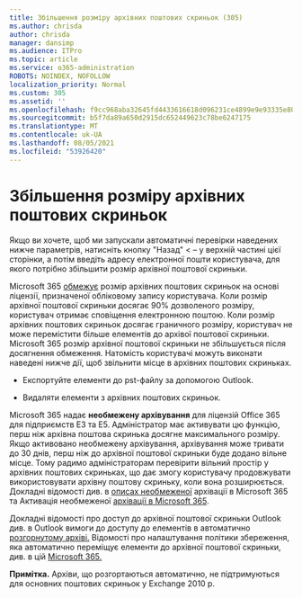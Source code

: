 ```yaml
---
title: Збільшення розміру архівних поштових скриньок (305)
ms.author: chrisda
author: chrisda
manager: dansimp
ms.audience: ITPro
ms.topic: article
ms.service: o365-administration
ROBOTS: NOINDEX, NOFOLLOW
localization_priority: Normal
ms.custom: 305
ms.assetid: ''
ms.openlocfilehash: f9cc968aba32645fd4433616618d096231ce4899e9e93335e802af5c05524a79
ms.sourcegitcommit: b5f7da89a650d2915dc652449623c78be6247175
ms.translationtype: MT
ms.contentlocale: uk-UA
ms.lasthandoff: 08/05/2021
ms.locfileid: "53926420"
---
```

# <a name="increase-the-archive-mailbox-size"></a>Збільшення розміру архівних поштових скриньок


Якщо ви хочете, щоб ми запускали автоматичні перевірки наведених нижче параметрів, натисніть кнопку "Назад" < – у верхній частині цієї сторінки, а потім введіть адресу електронної пошти користувача, для якого потрібно збільшити розмір архівної поштової скриньки.

Microsoft 365 [обмежує](https://docs.microsoft.com/office365/servicedescriptions/exchange-online-service-description/exchange-online-limits#mailbox-storage-limits) розмір архівних поштових скриньок на основі ліцензії, призначеної обліковому запису користувача. Коли розмір архівної поштової скриньки досягає 90% дозволеного розміру, користувач отримає сповіщення електронною поштою. Коли розмір архівних поштових скриньок досягає граничного розміру, користувач не може перемістити більше елементів до архівої поштової скриньки. Microsoft 365 розмір архівної поштової скриньки не збільшується після досягнення обмеження. Натомість користувачі можуть виконати наведені нижче дії, щоб звільнити місце в архівних поштових скриньках.

- Експортуйте елементи до pst-файлу за допомогою Outlook.

- Видаляти елементи з архівних поштових скриньок.

Microsoft 365 надає **необмежену архівування** для ліцензій Office 365 для підприємств E3 та E5. Адміністратор має активувати цю функцію, перш ніж архівна поштова скринька досягне максимального розміру. Якщо активовано необмежену архівування, архівування може тривати до 30 днів, перш ніж до архівної поштової скриньки буде додано вільне місце. Тому радимо адміністраторам перевірити вільний простір у архівних поштових скриньках, що дає змогу користувачу продовжувати використовувати архівну поштову скриньку, коли вона розширюється. Докладні відомості див. в [описах необмеженої](https://docs.microsoft.com/microsoft-365/compliance/unlimited-archiving) архівації в Microsoft 365 та Активація необмеженої [архівації в Microsoft 365](https://docs.microsoft.com/microsoft-365/compliance/enable-unlimited-archiving).

Докладні відомості про доступ до архівної поштової скриньки Outlook див. в Outlook вимоги до доступу до елементів в автоматично [розгорнутому архіві.](https://docs.microsoft.com/microsoft-365/compliance/unlimited-archiving#outlook-requirements-for-accessing-items-in-an-auto-expanded-archive) Відомості про налаштування політики збереження, яка автоматично переміщує елементи до архівної поштової скриньки, див. в цій [Microsoft 365.](https://docs.microsoft.com/microsoft-365/compliance/set-up-an-archive-and-deletion-policy-for-mailboxes)

**Примітка.** Архіви, що розгортаються автоматично, не підтримуються для основних поштових скриньок у Exchange 2010 р.
